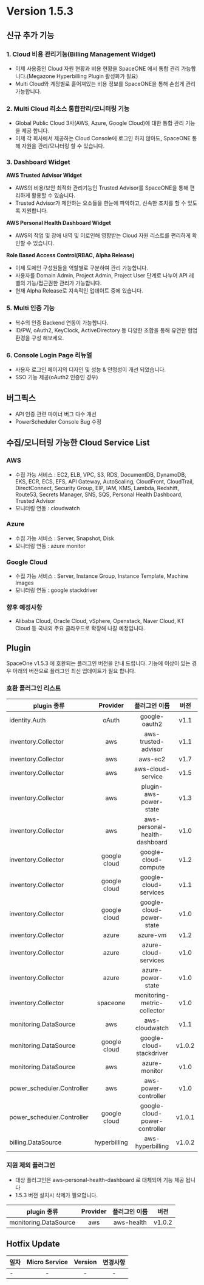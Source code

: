 # Version 1.5.3


## 신규 추가 기능

### 1. Cloud 비용 관리기능(Billing Management Widget)

- 이제 사용중인 Cloud 자원 현황과 비용 현황을 SpaceONE 에서 통합 관리 가능합니다.(Megazone Hyperbilling Plugin 활성화가 필요)
- Multi Cloud와 계정별로 흩어져있는 비용 정보를 SpaceONE을 통해 손쉽게 관리 가능합니다.
 

### 2. Multi Cloud 리소스 통합관리/모니터링 기능

- Global Public Cloud 3사(AWS, Azure, Google Cloud)에 대한 통합 관리 기능을 제공 합니다. 
- 이제 각 회사에서 제공하는 Cloud Console에 로그인 하지 않아도, SpaceONE 통해 자원을 관리/모니터링 할 수 있습니다.       


### 3. Dashboard Widget 

**AWS Trusted Advisor Widget**

- AWS의 비용/보안 최적화 관리기능인 Trusted Advisor를 SpaceONE을 통해 편리하게 활용할 수 있습니다. 
- Trusted Advisor가 제안하는 요소들을 한눈에 파악하고, 신속한 조치를 할 수 있도록 지원합니다. 


**AWS Personal Health Dashboard Widget**

- AWS의 작업 및 장애 내역 및 이로인해 영향받는 Cloud 자원 리스트를 편리하게 확인할 수 있습니다.     



**Role Based Access Control(RBAC, Alpha Release)**

- 이제 도메인 구성원들을 역할별로 구분하여 관리 가능합니다. 
- 사용자를 Domain Admin, Project Admin, Project User 단계로 나누어 API 레벨의 기능/접근권한 관리가 가능합니다.
- 현재 Alpha Release로 지속적인 업데이트 중에 있습니다. 


### 5. Multi 인증 기능

- 복수의 인증 Backend 연동이 가능합니다. 
- ID/PW, oAuth2, KeyClock, ActiveDirectory 등 다양한 조합을 통해 유연한 협업 환경을 구성 해보세요.

### 6. Console Login Page 리뉴얼

- 사용자 로그인 페이지의 디자인 및 성능 & 안정성이 개선 되었습니다. 
- SSO 기능 제공(oAuth2 인증인 경우)

## 버그픽스

- API 인증 관련 마이너 버그 다수 개선
- PowerScheduler Console Bug 수정


## 수집/모니터링 가능한 Cloud Service List

### AWS
- 수집 가능 서비스 : EC2, ELB, VPC, S3, RDS, DocumentDB, DynamoDB, EKS, ECR, ECS, EFS, API Gateway, AutoScaling, CloudFront, CloudTrail, DirectConnect, Security Group, EIP, IAM, KMS, Lambda, Redshift, Route53, Secrets Manager, SNS, SQS, Personal Health Dashboard, Trusted Advisor
- 모니터링 연동 : cloudwatch

### Azure
- 수집 가능 서비스 : Server, Snapshot, Disk
- 모니터링 연동 : azure monitor

### Google Cloud
- 수집 가능 서비스 : Server, Instance Group, Instance Template, Machine Images
- 모니터링 연동 : google stackdriver

### 향후 예정사항
- Alibaba Cloud, Oracle Cloud, vSphere, Openstack, Naver Cloud, KT Cloud 등 국내외 주요 클라우드로 확장해 나갈 예정입니다.  


## Plugin 
SpaceOne v1.5.3 에 호환되는 플러그인 버전을 안내 드립니다. 
기능에 이상이 있는 경우 아래의 버전으로 플러그인 최신 업데이트가 필요 합니다.

### 호환 플러그인 리스트

|plugin 종류|Provider|플러그인 이름|버전|
|---|:---:|:---:|:---:|
|identity.Auth|oAuth|google-oauth2|v1.1|
|inventory.Collector|aws|aws-trusted-advisor|v1.1|
|inventory.Collector|aws|aws-ec2|v1.7|
|inventory.Collector|aws|aws-cloud-service|v1.5|
|inventory.Collector|aws|plugin-aws-power-state|v1.3|
|inventory.Collector|aws|aws-personal-health-dashboard|v1.0|
|inventory.Collector|google cloud|google-cloud-compute|v1.2|
|inventory.Collector|google cloud|google-cloud-services|v1.1|
|inventory.Collector|google cloud|google-cloud-power-state|v1.0|
|inventory.Collector|azure|azure-vm|v1.2|
|inventory.Collector|azure|azure-cloud-services|v1.0|
|inventory.Collector|azure|azure-power-state|v1.0|
|inventory.Collector|spaceone|monitoring-metric-collector|v1.0|
|monitoring.DataSource|aws|aws-cloudwatch|v1.1|
|monitoring.DataSource|google cloud|google-cloud-stackdriver|v1.0.2|
|monitoring.DataSource|aws|azure-monitor|v1.0|
|power_scheduler.Controller|aws|aws-power-controller|v1.0|
|power_scheduler.Controller|google cloud|google-cloud-power-controller|v1.0.1|
|billing.DataSource|hyperbilling|aws-hyperbilling|v1.0.2|

### 지원 제외 플러그인
- 대상 플러그인은 aws-personal-health-dashboard 로 대체되어 기능 제공 됩니다
- 1.5.3 버전 설치시 삭제가 필요합니다. 

|plugin 종류|Provider|플러그인 이름|버전| 
|---|:---:|:---:|:---:|
|monitoring.DataSource|aws|aws-health|v1.0.2|

## Hotfix Update
|일자|Micro Service|Version|변경사항|
|---|:---:|:---:|:---:|
|-|-|-|-|


